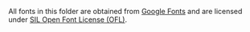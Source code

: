 All fonts in this folder are obtained from [Google Fonts](https://fonts.google.com/) and are licensed under [SIL Open Font License (OFL)](https://scripts.sil.org/cms/scripts/page.php?site_id=nrsi&id=OFL).
